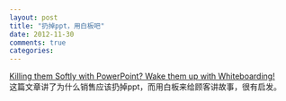 ```yaml
---
layout: post
title: "扔掉ppt，用白板吧"
date: 2012-11-30
comments: true
categories: 
---
```

<a href="http://blog.corporatevisions.com/2012/10/22/killing-them-softly-with-powerpoint-wake-them-up-with-whiteboarding/">Killing them Softly with PowerPoint? Wake them up with Whiteboarding!</a><br />这篇文章讲了为什么销售应该扔掉ppt，而用白板来给顾客讲故事，很有启发。<br /><blockquote></blockquote>